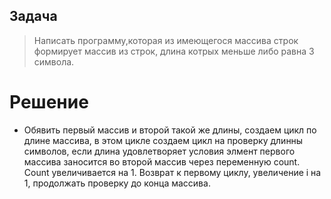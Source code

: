 ## Задача
> Написать программу,которая из имеющегося массива строк формирует массив из строк, длина котрых меньше либо равна 3 символа. 
# Решение
* Обявить первый массив и второй такой же длины, создаем цикл по длине массива, в этом цикле создаем цикл на проверку длинны символов, если длина удовлетворяет условия элмент первого массива заносится во второй массив через переменную count. Сount увеличивается на 1. Возврат к первому циклу, увеличение  i на 1, продолжать проверку до конца массива.